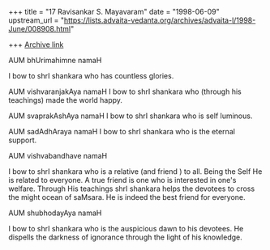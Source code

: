 +++
title = "17 Ravisankar S. Mayavaram"
date = "1998-06-09"
upstream_url = "https://lists.advaita-vedanta.org/archives/advaita-l/1998-June/008908.html"

+++
[Archive link](https://lists.advaita-vedanta.org/archives/advaita-l/1998-June/008908.html)

AUM bhUrimahimne namaH

I bow to shrI shankara who has countless glories.

AUM vishvaranjakAya namaH
I bow to shrI shankara who (through his teachings) made the world happy.

AUM svaprakAshAya namaH
I bow to shrI shankara who is self luminous.

AUM sadAdhAraya namaH
I bow to shrI shankara who is the eternal support.

AUM vishvabandhave namaH

I bow to shrI shankara who is a relative (and friend ) to all. Being the
Self He is related to everyone. A true friend is one who is interested in
one's welfare. Through His teachings shrI shankara helps the devotees to
cross the might ocean of saMsara. He is indeed the best friend for
everyone.

AUM shubhodayAya namaH

I bow to shrI shankara who is the auspicious dawn to his devotees. He
dispells the darkness of ignorance through the light of his knowledge.

